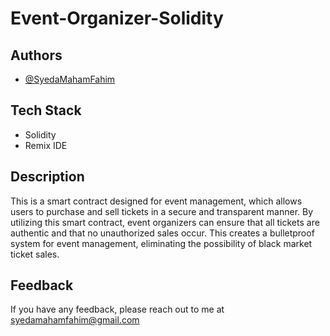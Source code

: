 # Event-Organizer-Solidity

## Authors

- [@SyedaMahamFahim](https://github.com/SyedaMahamFahim/)

## Tech Stack
- Solidity
- Remix IDE

## Description
This is a smart contract designed for event management, which allows users to purchase and sell tickets in a secure and transparent manner.
By utilizing this smart contract, event organizers can ensure that all tickets are authentic and that no unauthorized sales occur. 
This creates a bulletproof system for event management, eliminating the possibility of black market ticket sales.

## Feedback

If you have any feedback, please reach out to me at syedamahamfahim@gmail.com
